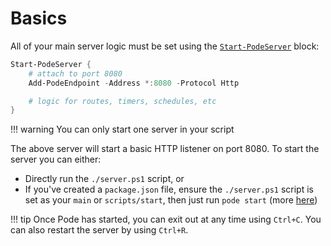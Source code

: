 # Basics

All of your main server logic must be set using the  [`Start-PodeServer`](../../Functions/Core/Start-PodeServer) block:

```powershell
Start-PodeServer {
    # attach to port 8080
    Add-PodeEndpoint -Address *:8080 -Protocol Http

    # logic for routes, timers, schedules, etc
}
```

!!! warning
    You can only start one server in your script

The above server will start a basic HTTP listener on port 8080. To start the server you can either:

* Directly run the `./server.ps1` script, or
* If you've created a `package.json` file, ensure the `./server.ps1` script is set as your `main` or `scripts/start`, then just run `pode start` (more [here](../../Getting-Started/CLI))

!!! tip
    Once Pode has started, you can exit out at any time using `Ctrl+C`. You can also restart the server by using `Ctrl+R`.
